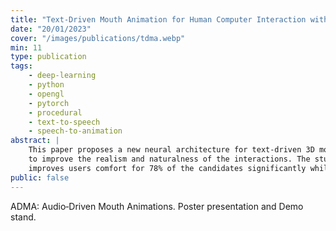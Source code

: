 ```yaml
---
title: "Text-Driven Mouth Animation for Human Computer Interaction with Personal Assistant"
date: "20/01/2023"
cover: "/images/publications/tdma.webp"
min: 11
type: publication
tags:
    - deep-learning
    - python
    - opengl
    - pytorch
    - procedural
    - text-to-speech
    - speech-to-animation
abstract: |
    This paper proposes a new neural architecture for text-driven 3D mouth animations for personal assistants
    to improve the realism and naturalness of the interactions. The study shows that such visual feedback
    improves users comfort for 78% of the candidates significantly while slightly improving their time perception.
public: false
---
```


ADMA: Audio‑Driven Mouth Animations. Poster presentation and Demo stand.